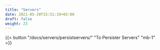 ```yaml
---
title: "Servers"
date: 2021-05-20T15:51:19+03:00
draft: false
weight: 23
---
```


{{< button "/docs/servers/persistservers/" "To Persister Servers" "mb-1" >}}